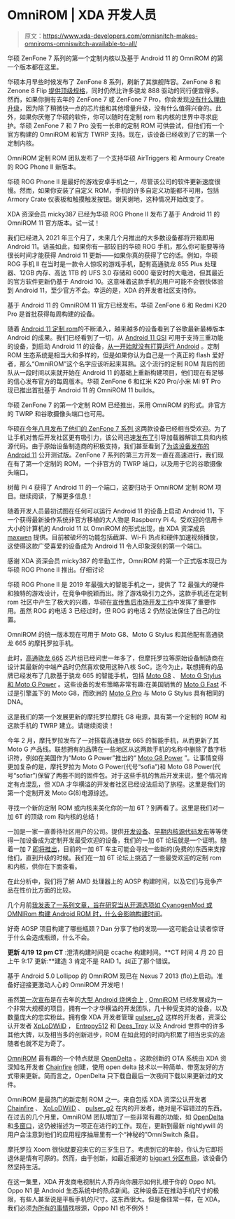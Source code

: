 # OmniROM | XDA 开发人员

> 原文：<https://www.xda-developers.com/omnisnitch-makes-omniroms-omniswitch-available-to-all/>

[](/asus-zenfone-7-pro-kirisakura-kernel-omnirom-android-11/)

华硕 ZenFone 7 系列的第一个定制内核以及基于 Android 11 的 OmniROM 的第一个版本都在这里。

华硕本月早些时候发布了 ZenFone 8 系列，刷新了其旗舰阵容。ZenFone 8 和 Zenone 8 Flip [提供顶级规格](https://www.xda-developers.com/asus-zenfone-8-review/)，同时仍然比许多骁龙 888 驱动的同行便宜得多。然而，如果你拥有去年的 ZenFone 7 或 ZenFone 7 Pro，你会发现[没有什么理由升级](https://www.xda-developers.com/asus-zenfone-7-pro-review-a-flipping-fantastic-flagship-smartphone/)，因为除了稍微快一点的芯片组和其他增量升级，没有什么值得兴奋的。此外，如果你厌倦了华硕的软件，你可以随时在定制 rom 和内核的世界中寻求庇护。华硕 ZenFone 7 和 7 Pro 没有一长串的定制 ROM 可供尝试，但他们有一个官方构建的 OmniROM 和官方 TWRP 支持。现在，该设备已经收到了它的第一个定制内核。

[](/rog-phone-ii-airtriggers-armoury-crate-work-aosp-roms/)

OmniROM 定制 ROM 团队发布了一个支持华硕 AirTriggers 和 Armoury Create 的 ROG Phone II 新版本。

华硕 ROG Phone II 是最好的游戏安卓手机之一，尽管该公司的软件更新速度很慢。然而，如果你安装了自定义 ROM，手机的许多自定义功能都不可用，包括 Armory Crate 仪表板和触摸触发按钮。谢天谢地，这种情况开始改变了。

[](/asus-rog-phone-ii-omnirom-android-11/)

XDA 资深会员 micky387 已经为华硕 ROG Phone II 发布了基于 Android 11 的 OmniROM 11 官方版本。试一试！

我们已经进入 2021 年三个月了，未来几个月推出的大多数设备都将开箱即用 Android 11。话虽如此，如果你有一部较旧的华硕 ROG 手机，那么你可能要等待很长时间才能获得 Android 11 更新——如果你真的获得了它的话。例如，华硕 ROG 手机 II 在当时是一款令人惊叹的游戏手机，配有高通骁龙 855 Plus 处理器、12GB 内存、高达 1TB 的 UFS 3.0 存储和 6000 毫安时的大电池，但其最近的官方软件更新仍基于 Android 10。这意味着这款手机的用户可能不会很快体验到 Android 11，至少官方不会。幸运的是，XDA 的开发者社区支持你。

[](/omnirom-11-official-asus-zenfone-6-redmi-k20-pro-xiaomi-mi-9t-pro-android-11/)

基于 Android 11 的 OmniROM 11 官方已经发布。华硕 ZenFone 6 和 Redmi K20 Pro 是首批获得每周构建的设备。

随着 [Android 11 定制 rom](https://www.xda-developers.com/android-11-custom-rom-list/)的不断涌入，越来越多的设备看到了谷歌最新最棒版本 Android 的成果。我们已经看到了一切，从 [Android 11 GSI](https://www.xda-developers.com/developer-boots-android-11-22-older-devices-project-treble-gsi/) 可用于支持三重功能的设备，到启动 Android 11 的设备，[从一开始就没有打算运行 Android](https://www.xda-developers.com/raspberry-pi-4-gets-a-taste-of-android-11-via-omnirom/) 。定制 ROM 生态系统是相当大和多样的，但是如果你认为自己是一个真正的 flash 爱好者，那么“OmniROM”这个名字应该听起来耳熟。这个流行的定制 ROM 背后的团队从一段时间以来就开始在 Android 11 的基础上重新构建项目，他们现在有足够的信心发布官方的每周版本。华硕 ZenFone 6 和红米 K20 Pro/小米 Mi 9T Pro 现已推出首批基于 Android 11 的 OmniROM 11 builds。

[](/asus-zenfone-7-omnirom-twrp-google-camera-ports/)

华硕 ZenFone 7 的第一个定制 ROM 已经推出，采用 OmniROM 的形式。非官方的 TWRP 和谷歌摄像头端口也可用。

华硕[在今年八月发布了他们的 ZenFone 7 系列](https://www.xda-developers.com/asus-zenfone-7-pro-specs-features-pricing-availability/),这两款设备已经相当受欢迎。为了让手机对售后开发社区更有吸引力，该公司迅速[发布了](https://www.xda-developers.com/asus-zenfone-7-pro-bootloader-unlock-tool-kernel-source-code-now-available/)引导加载器解锁工具和内核源代码。由于原始设备制造商的积极支持，我们甚至看到了[为该设备发布的 Android 11](https://www.xda-developers.com/asus-zenfone-7-pro-first-android-11-beta-update/) 公开测试版。ZenFone 7 系列的第三方开发一直在高速进行，我们现在有了第一个定制的 ROM，一个非官方的 TWRP 端口，以及用于它的谷歌摄像头端口。

[](/raspberry-pi-4-gets-a-taste-of-android-11-via-omnirom/)

树莓 Pi 4 获得了 Android 11 的一个端口，这要归功于 OmniROM 定制 ROM 项目。继续阅读，了解更多信息！

随着开发人员最初试图在任何可以运行 Android 11 的设备上启动 Android 11，下一个获得最新操作系统非官方移植的大人物是 Raspberry Pi 4。受欢迎的信用卡大小的计算机的 Android 11 以 OmniROM 的形式出现，由 XDA 资深成员 [maxwen](https://forum.xda-developers.com/member.php?u=4683552) 提供。目前被破坏的功能包括截屏、Wi-Fi 热点和硬件加速视频播放，这使得这款广受喜爱的设备成为 Android 11 令人印象深刻的第一个端口。

[](/omnirom-now-available-asus-rog-phone-ii/)

感谢 XDA 资深会员 micky387 的辛勤工作，OmniROM 的第一个正式版本现已为华硕 ROG Phone II 推出。仔细讨论

华硕 ROG Phone II 是 2019 年最强大的智能手机之一，提供了 T2 最强大的硬件和独特的游戏设计，在竞争中脱颖而出。除了游戏吸引力之外，这款手机还在定制 rom 社区中产生了极大的兴趣，华硕在[宣传售后市场开发工作](https://www.xda-developers.com/asus-sending-rog-phone-ii-custom-rom-kernel-developers/)中发挥了重要作用。虽然 ROG 的电话 3 已经过时，但 ROG 的电话 2 仍然设法保住了自己的位置。

[](/moto-g8-moto-g-stylus-motorola-snapdragon-665-unified-omnirom/)

OmniROM 的统一版本现在可用于 Moto G8、Moto G Stylus 和其他配有高通骁龙 665 的摩托罗拉手机。

此时，[高通骁龙 665](https://www.xda-developers.com/qualcomm-snapdragon-665-snapdragon-730g/) 芯片组已经问世一年多了，但摩托罗拉等原始设备制造商在设计其最新的中端产品时仍然喜欢使用这种八核 SoC。迄今为止，联想拥有的品牌已经发布了几款基于骁龙 665 的智能手机，包括 [Moto G8](https://www.xda-developers.com/motorola-moto-g8-official-snapdragon-665/) 、 [Moto G Stylus 和 Moto G Power](https://www.xda-developers.com/moto-g-stylus-moto-g-power-officially-announced/) 。这些设备的发布策略非常有趣:在美国销售的 [Moto G Fast](https://www.xda-developers.com/moto-g-fast-moto-e-2020-affordable-announced-us/) 不过是引擎盖下的 Moto G8，而欧洲的 [Moto G Pro](https://www.xda-developers.com/motorola-moto-g-fast-moto-g-pro/) 与 Moto G Stylus 具有相同的 DNA。

[](/motorola-moto-g8-power-twrp-omnirom/)

这是我们的第一个发展更新的摩托罗拉摩托 G8 电源，具有第一个定制的 ROM 和这款手机的 TWRP 建立。请继续阅读！

今年 2 月，摩托罗拉发布了一对搭载高通骁龙 665 的智能手机，从而更新了其 Moto G 产品线。联想拥有的品牌在一些地区从这两款手机的名称中删除了数字标识符，例如在美国作为“Moto G Power”推出的“ [Moto G8 Power](https://www.xda-developers.com/amazon-listing-leaks-motorola-moto-g8-power/) ”。让事情变得更加复杂的是，摩托罗拉为 Moto G Power(代号“sofia”)和 Moto G8 Power(代号“sofiar”)保留了两套不同的固件包。对于这些手机的售后开发来说，整个情况肯定有点混乱，但 XDA 才华横溢的开发者社区已经设法启动了旅程。这里是我们的第一个定制开发 Moto G(8)电源综述。

[](/oneplus-6t-custom-roms-custom-kernels/)

寻找一个新的定制 ROM 或内核来美化你的一加 6T？别再看了。这里是我们对一加 6T 的顶级 rom 和内核的总结！

一加是一家一直善待社区用户的公司。提供[开发设备](https://www.xda-developers.com/oneplus-developer-program-custom-rom-kernels/)、[早期内核源代码发布](https://www.xda-developers.com/oneplus-6t-kernel-source-code/)等等使得一加设备成为定制开发最受欢迎的设备，我们的一加 6T 论坛就是一个证明。随着一加 7 [即将推出](https://www.xda-developers.com/oneplus-7-announcement-launch-event/)，目前的一加 6T 车主可能会寻找一些新的(免费的)东西来支撑他们，直到升级的时候。我们在一加 6T 论坛上挑选了一些最受欢迎的定制 rom 和内核，供你在下面查看。

[](/you-asked-we-answer-aosp-build-times-on-amd-processors/)

在此分析中，我们将了解 AMD 处理器上的 AOSP 构建时间，以及它们与竞争产品在性价比方面的比较。

几个月前[我发表了一系列文章，旨在研究当从开源选项如 CyanogenMod 或 OMNIRom 构建 Android ROM 时，什么会影响构建时间](http://www.xda-developers.com/biggest-bottlenecks-building-android-from-source/)。

[](/biggest-bottlenecks-building-android-from-source/)

好奇 AOSP 项目构建了哪些瓶颈？Dan 分享了他的发现——这可能会让读者惊讶于什么会造成瓶颈，什么不会。

**更新 4/19 12 pm CT** :澄清构建时间是 ccache 构建时间。**CT 时间 4 月 20 日上午 9:17 更新:**建造 3 肯定不是 RAID 1。纠正了那个错误。

[](/omnirom-android-5-0-lollipop/)

基于 Android 5.0 Lollipop 的 OmniROM 现已在 Nexus 7 2013 (flo)上启动。准备好迎接更激动人心的 OmniROM 开发吧！

虽然[第一次宣布](http://www.xda-developers.com/android/from-the-bbq-omnirom/ "From the BBQ: OmniROM")是在去年的[大型 Android 烧烤会上](http://www.xda-developers.com/android/xplodwild-talks-about-open-source-at-this-years-big-android-bbq-xda-developer-tv/ "XpLoDWilD Talks about Open Source at this Year’s Big Android BBQ – XDA Developer TV") , [OmniROM](http://forum.xda-developers.com/omni) 已经发展成为一个非常大规模的项目，拥有一个才华横溢的开发团队，几十种受支持的设备，以及数量庞大的忠实粉丝。拥有像 XDA 开发者管理 [pulser_g2](http://forum.xda-developers.com/member.php?u=2178960) 这样的开发者，资深公认开发者 [XpLoDWilD](http://forum.xda-developers.com/member.php?u=2162789) ， [Entropy512](http://forum.xda-developers.com/member.php?u=591147) 和 [Dees_Troy](http://forum.xda-developers.com/member.php?u=912474) 以及 Android 世界中的许多其他大牌，以及相当多的创新进步，ROM 在如此短的时间内积累了相当忠实的追随者也就不足为奇了。

[](/easily-add-opendelta-functionality-to-almost-any-rom-to-save-bandwidth/)

[OmniROM](http://forum.xda-developers.com/omni) 最有趣的一个特点就是 [OpenDelta](http://www.xda-developers.com/android/skip-the-wait-and-save-your-bandwidth-omnirom-adds-incremental-ota-system/) 。这款创新的 OTA 系统由 XDA 资深知名开发者 [Chainfire](http://forum.xda-developers.com/member.php?u=631273) 创建，使用 open delta 技术以一种简单、带宽友好的方式带来更新。简而言之，OpenDelta 只下载自最后一次夜间下载以来更新过的文件。

[](/meet-omniswitch-an-innovative-new-feature-in-omnirom/)

OmniROM 是最热门的新定制 ROM 之一。来自包括 XDA 资深公认开发者 [Chainfire](http://forum.xda-developers.com/member.php?u=631273) 、 [XpLoDWilD](http://forum.xda-developers.com/member.php?u=2162789) 、 [pulser_g2](http://forum.xda-developers.com/member.php?u=2178960) 在内的开发者，绝对是不容错过的东西。在过去的几个月里，OmniROM 团队增加了一些非常有趣的功能，如 [OpenDelta](http://www.xda-developers.com/android/skip-the-wait-and-save-your-bandwidth-omnirom-adds-incremental-ota-system/ "Skip the Wait and Save Your Bandwidth: OmniROM Adds Incremental OTA System") 和[多窗口](http://www.xda-developers.com/android/how-omnirom-pulled-off-multi-window/ "How OmniROM Pulled Off Multi-Window")，这仍被描述为一项正在进行的工作。现在，更新到最新 nightlywill 的用户会注意到他们的应用程序抽屉里有一个“神秘的”OmniSwitch 条目。

[](/motorola-xoom-still-alive-and-kicking-receives-functional-kitkat/)

摩托罗拉 Xoom 很快就要迎来它的三岁生日了。考虑到它的年龄，你认为它即将退休是情有可原的。然而，由于创新，如最近报道的 [bigpart 分区布局](http://www.xda-developers.com/android/squeeze-bigger-roms-onto-the-motorola-xoom-with-bigpart/ "Squeeze Bigger ROMs onto the Motorola Xoom with BigPart")，该设备仍然坚持生活。

[](/how-to-root-install-twrp-and-install-omnirom-nightly-on-the-oppo-n1-xda-developer-tv/)

在这一集里，XDA 开发商电视制片人乔丹向你展示如何扎根于你的 Oppo N1。Oppo N1 是 Android 生态系统中的热点新闻。这种设备正在推动手机尺寸的极限，有些人甚至说是平板手机的尺寸。这东西很大。但是像往常一样，在 XDA，我们必须[为所有的事情](http://www.xda-developers.com/android/this-is-why-xda-developers-com-roots-android-xda-developer-tv/ "This is Why XDA-Developers.com Roots Android – XDA Developer TV")找根源，Oppo N1 也不例外！